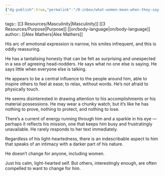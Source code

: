 ```yaml
---
{"dg-publish":true,"permalink":"/0-inbox/what-women-mean-when-they-say-a-man-is-handsome/"}
---
```


tags:: [[3 Resources/Masculinity\|Masculinity]] [[3 Resources/Purpose\|Purpose]] [[on/body-language\|on/body-language]] 
author:: [[Alex Mathers\|Alex Mathers]]

His arc of emotional expression is narrow, his smiles infrequent, and this is oddly reassuring.

He has a tantalising honesty that can be felt as surprising and unexpected in a sea of agreeing head-nodders. He says what no one else is saying. He says little when everyone else is talking.

He appears to be a central influence to the people around him, able to inspire others to feel at ease; to relax, without words. He’s not afraid to physically touch.

He seems disinterested in drawing attention to his accomplishments or his material possessions. He may wear a chunky watch, but it’s like he has nothing to prove, nothing to protect, and nothing to lose.

There’s a current of energy running through him and a sparkle in his eye — perhaps it reflects his mission, one that keeps him busy and frustratingly unavailable. He rarely responds to her text immediately.

Regardless of his light-heartedness, there is an indescribable aspect to him that speaks of an intimacy with a darker part of his nature.

He doesn’t change for anyone, including women.

Just his calm, light-hearted self. But others, interestingly enough, are often compelled to want to change for him.